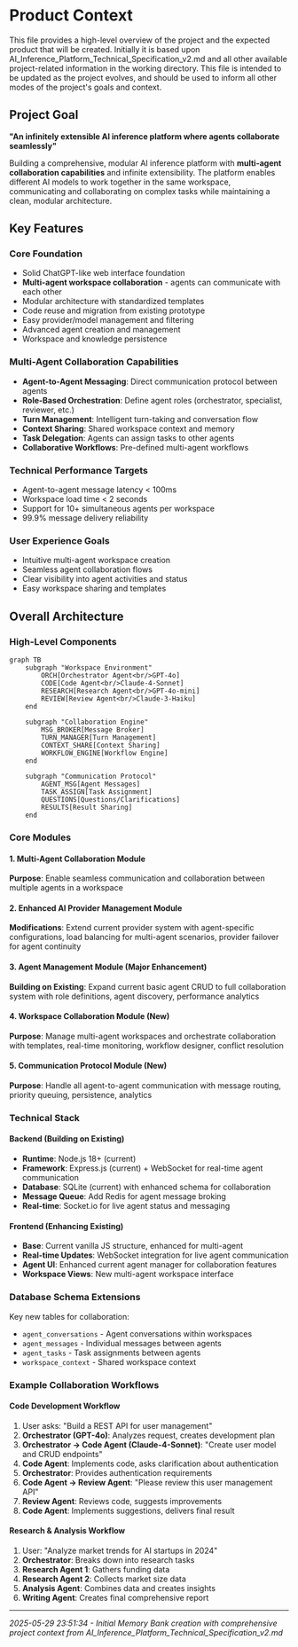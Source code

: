 # Product Context

This file provides a high-level overview of the project and the expected product that will be created. Initially it is based upon AI_Inference_Platform_Technical_Specification_v2.md and all other available project-related information in the working directory. This file is intended to be updated as the project evolves, and should be used to inform all other modes of the project's goals and context.

## Project Goal

**"An infinitely extensible AI inference platform where agents collaborate seamlessly"**

Building a comprehensive, modular AI inference platform with **multi-agent collaboration capabilities** and infinite extensibility. The platform enables different AI models to work together in the same workspace, communicating and collaborating on complex tasks while maintaining a clean, modular architecture.

## Key Features

### Core Foundation

* Solid ChatGPT-like web interface foundation
* **Multi-agent workspace collaboration** - agents can communicate with each other
* Modular architecture with standardized templates
* Code reuse and migration from existing prototype
* Easy provider/model management and filtering
* Advanced agent creation and management
* Workspace and knowledge persistence

### Multi-Agent Collaboration Capabilities

* **Agent-to-Agent Messaging**: Direct communication protocol between agents
* **Role-Based Orchestration**: Define agent roles (orchestrator, specialist, reviewer, etc.)
* **Turn Management**: Intelligent turn-taking and conversation flow
* **Context Sharing**: Shared workspace context and memory
* **Task Delegation**: Agents can assign tasks to other agents
* **Collaborative Workflows**: Pre-defined multi-agent workflows

### Technical Performance Targets

* Agent-to-agent message latency < 100ms
* Workspace load time < 2 seconds
* Support for 10+ simultaneous agents per workspace
* 99.9% message delivery reliability

### User Experience Goals

* Intuitive multi-agent workspace creation
* Seamless agent collaboration flows
* Clear visibility into agent activities and status
* Easy workspace sharing and templates

## Overall Architecture

### High-Level Components

```mermaid
graph TB
    subgraph "Workspace Environment"
        ORCH[Orchestrator Agent<br/>GPT-4o]
        CODE[Code Agent<br/>Claude-4-Sonnet]
        RESEARCH[Research Agent<br/>GPT-4o-mini]
        REVIEW[Review Agent<br/>Claude-3-Haiku]
    end

    subgraph "Collaboration Engine"
        MSG_BROKER[Message Broker]
        TURN_MANAGER[Turn Management]
        CONTEXT_SHARE[Context Sharing]
        WORKFLOW_ENGINE[Workflow Engine]
    end

    subgraph "Communication Protocol"
        AGENT_MSG[Agent Messages]
        TASK_ASSIGN[Task Assignment]
        QUESTIONS[Questions/Clarifications]
        RESULTS[Result Sharing]
    end
```

### Core Modules

#### 1. Multi-Agent Collaboration Module

**Purpose**: Enable seamless communication and collaboration between multiple agents in a workspace

#### 2. Enhanced AI Provider Management Module

**Modifications**: Extend current provider system with agent-specific configurations, load balancing for multi-agent scenarios, provider failover for agent continuity

#### 3. Agent Management Module (Major Enhancement)

**Building on Existing**: Expand current basic agent CRUD to full collaboration system with role definitions, agent discovery, performance analytics

#### 4. Workspace Collaboration Module (New)

**Purpose**: Manage multi-agent workspaces and orchestrate collaboration with templates, real-time monitoring, workflow designer, conflict resolution

#### 5. Communication Protocol Module (New)

**Purpose**: Handle all agent-to-agent communication with message routing, priority queuing, persistence, analytics

### Technical Stack

#### Backend (Building on Existing)

* **Runtime**: Node.js 18+ (current)
* **Framework**: Express.js (current) + WebSocket for real-time agent communication
* **Database**: SQLite (current) with enhanced schema for collaboration
* **Message Queue**: Add Redis for agent message broking
* **Real-time**: Socket.io for live agent status and messaging

#### Frontend (Enhancing Existing)

* **Base**: Current vanilla JS structure, enhanced for multi-agent
* **Real-time Updates**: WebSocket integration for live agent communication
* **Agent UI**: Enhanced current agent manager for collaboration features
* **Workspace Views**: New multi-agent workspace interface

### Database Schema Extensions

Key new tables for collaboration:

* `agent_conversations` - Agent conversations within workspaces
* `agent_messages` - Individual messages between agents
* `agent_tasks` - Task assignments between agents
* `workspace_context` - Shared workspace context

### Example Collaboration Workflows

#### Code Development Workflow

1. User asks: "Build a REST API for user management"
2. **Orchestrator (GPT-4o)**: Analyzes request, creates development plan
3. **Orchestrator → Code Agent (Claude-4-Sonnet)**: "Create user model and CRUD endpoints"
4. **Code Agent**: Implements code, asks clarification about authentication
5. **Orchestrator**: Provides authentication requirements
6. **Code Agent → Review Agent**: "Please review this user management API"
7. **Review Agent**: Reviews code, suggests improvements
8. **Code Agent**: Implements suggestions, delivers final result

#### Research & Analysis Workflow

1. User: "Analyze market trends for AI startups in 2024"
2. **Orchestrator**: Breaks down into research tasks
3. **Research Agent 1**: Gathers funding data
4. **Research Agent 2**: Collects market size data
5. **Analysis Agent**: Combines data and creates insights
6. **Writing Agent**: Creates final comprehensive report

---
*2025-05-29 23:51:34 - Initial Memory Bank creation with comprehensive project context from AI_Inference_Platform_Technical_Specification_v2.md*
